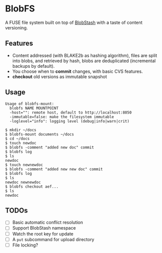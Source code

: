 # BlobFS

A FUSE file system built on top of [BlobStash](https://github.com/tsileo/blobstash) with a taste of content versioning.

## Features

 - Content addressed (with BLAKE2b as hashing algorithm), files are split into blobs, and retrieved by hash, blobs are deduplicated (incremental backups by default).
 - You choose when to **commit** changes, with basic CVS features.
 - **checkout** old versions as immutable snapshot

## Usage

```
Usage of blobfs-mount:
  blobfs NAME MOUNTPOINT
  -host="": remote host, default to http://localhost:8050
  -immutable=false: make the filesystem immutable
  -loglevel="info": logging level (debug|info|warn|crit)
```

```console
$ mkdir ~/docs
$ blobfs-mount documents ~/docs
$ cd ~/docs
$ touch newdoc
$ blobfs -comment "added new doc" commit
$ blobfs log
$ ls
newdoc
$ touch newnewdoc
$ blobfs -comment "added new new doc" commit
$ blobfs log
$ ls
newdoc newnewdoc
$ blobfs checkout aef...
$ ls
newdoc
```

## TODOs

- [ ] Basic automatic conflict resolution
- [ ] Support BlobStash namespace
- [ ] Watch the root key for update
- [ ] A `put` subcommand for upload directory
- [ ] File locking?
